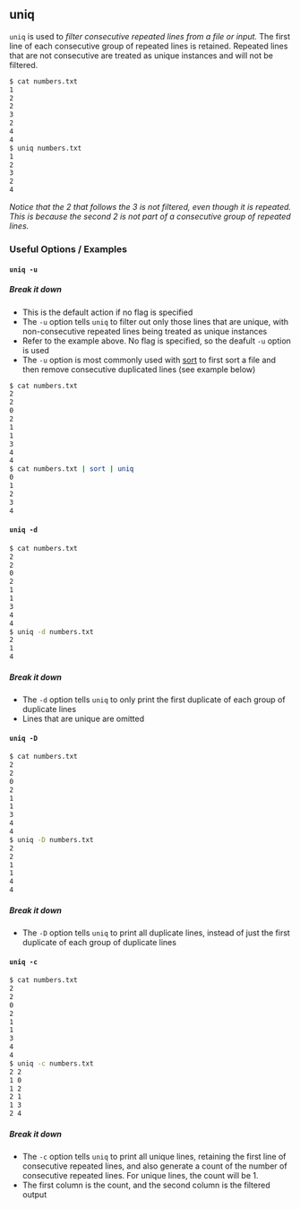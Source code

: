 ---
---

uniq
--

`uniq` is used to _filter consecutive repeated lines from a file or input._ The first line of each consecutive group of repeated lines is retained. Repeated lines that are not consecutive are treated as unique instances and will not be filtered.

~~~ bash
$ cat numbers.txt
1
2
2
3
2
4
4
$ uniq numbers.txt
1
2
3
2
4
~~~

<!--more-->

_Notice that the 2 that follows the 3 is not filtered, even though it is repeated. This is because the second 2 is not part of a consecutive group of repeated lines._

### Useful Options / Examples

#### `uniq -u`

##### Break it down

 * This is the default action if no flag is specified
 * The `-u` option tells `uniq` to filter out only those lines that are unique, with non-consecutive repeated lines being treated as unique instances
 * Refer to the example above. No flag is specified, so the deafult `-u` option is used
 * The `-u` option is most commonly used with [sort](/commands/sort) to first sort a file and then remove consecutive duplicated lines (see example below)

~~~ bash
$ cat numbers.txt
2
2
0
2
1
1
3
4
4
$ cat numbers.txt | sort | uniq
0
1
2
3
4
~~~

#### `uniq -d`

~~~ bash
$ cat numbers.txt
2
2
0
2
1
1
3
4
4
$ uniq -d numbers.txt
2
1
4
~~~

##### Break it down

 * The `-d` option tells `uniq` to only print the first duplicate of each group of duplicate lines
 * Lines that are unique are omitted

#### `uniq -D`

~~~ bash
$ cat numbers.txt
2
2
0
2
1
1
3
4
4
$ uniq -D numbers.txt
2
2
1
1
4
4
~~~

##### Break it down

 * The `-D` option tells `uniq` to print all duplicate lines, instead of just the first duplicate of each group of duplicate lines

#### `uniq -c`

~~~ bash
$ cat numbers.txt
2
2
0
2
1
1
3
4
4
$ uniq -c numbers.txt
2 2
1 0
1 2
2 1
1 3
2 4
~~~

##### Break it down

 * The `-c` option tells `uniq` to print all unique lines, retaining the first line of consecutive repeated lines, and also generate a count of the number of consecutive repeated lines. For unique lines, the count will be 1.
 * The first column is the count, and the second column is the filtered output






